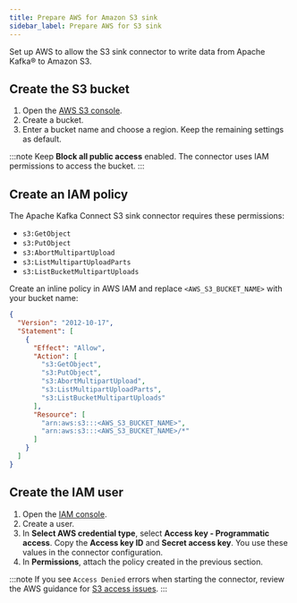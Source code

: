 ```yaml
---
title: Prepare AWS for Amazon S3 sink
sidebar_label: Prepare AWS for S3 sink
---
```


Set up AWS to allow the S3 sink connector to write data from Apache Kafka® to Amazon S3.

## Create the S3 bucket

1. Open the [AWS S3 console](https://s3.console.aws.amazon.com/).
1. Create a bucket.
1. Enter a bucket name and choose a region. Keep the remaining settings as default.

:::note
Keep **Block all public access** enabled. The connector uses IAM permissions to access
the bucket.
:::

## Create an IAM policy

The Apache Kafka Connect S3 sink connector requires these permissions:

- `s3:GetObject`
- `s3:PutObject`
- `s3:AbortMultipartUpload`
- `s3:ListMultipartUploadParts`
- `s3:ListBucketMultipartUploads`

Create an inline policy in AWS IAM and replace `<AWS_S3_BUCKET_NAME>` with your bucket
name:

```json
{
  "Version": "2012-10-17",
  "Statement": [
    {
      "Effect": "Allow",
      "Action": [
        "s3:GetObject",
        "s3:PutObject",
        "s3:AbortMultipartUpload",
        "s3:ListMultipartUploadParts",
        "s3:ListBucketMultipartUploads"
      ],
      "Resource": [
        "arn:aws:s3:::<AWS_S3_BUCKET_NAME>",
        "arn:aws:s3:::<AWS_S3_BUCKET_NAME>/*"
      ]
    }
  ]
}
```

## Create the IAM user

1. Open the [IAM console](https://console.aws.amazon.com/iamv2/home).
1. Create a user.
1. In **Select AWS credential type**, select **Access key - Programmatic access**.
   Copy the **Access key ID** and **Secret access key**. You use these values in the connector configuration.
1. In **Permissions**, attach the policy created in the previous section.

:::note
If you see `Access Denied` errors when starting the connector, review the AWS guidance
for
[S3 access issues](https://docs.aws.amazon.com/AmazonS3/latest/userguide/troubleshoot-403-errors).
:::
